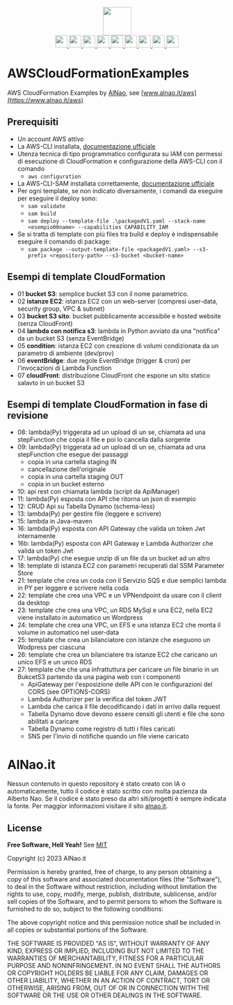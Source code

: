 <p align="center">
   <a href="https://www.alnao.it/">
      <img src="https://img.shields.io/badge/alnao-.it-blue?logo=amazoncloudwatch&logoColor=A6C9E2" height="65px;"  />
   </a>
   <br />
      <a href="https://www.alnao.it/aws/">
        <img src="https://img.shields.io/badge/AWS-%23FF9900?style=plastic&logo=AmazonAWS&logoColor=black" style="height:28px;" />
        <img src="https://img.shields.io/badge/Ec2-%23FF9900?style=plastic&logo=amazon-ec2&logoColor=black" style="height:28px;" />
        <img src="https://img.shields.io/badge/Lambda-%23FF9900?style=plastic&logo=AWSlambda&logoColor=black" style="height:28px;" />
        <img src="https://img.shields.io/badge/S3-%23569A31?style=plastic&logo=amazon-s3&logoColor=black" style="height:28px;" />
        <img src="https://img.shields.io/badge/RDS-%23527FFF?style=plastic&logo=amazon-rds&logoColor=black" style="height:28px;" />
        <img src="https://img.shields.io/badge/DynamoDB-%23527FFF?style=plastic&logo=amazon-DynamoDB&logoColor=black" style="height:28px;" />
        <img src="https://img.shields.io/badge/CloudWatch-%23FF4F8B?style=plastic&logo=amazon-cloudwatch&logoColor=black" style="height:28px;" />
        <img src="https://img.shields.io/badge/API Gateway-%23FF4F8B?style=plastic&logo=amazon-API-Gateway&logoColor=black" style="height:28px;" />
        <img src="https://img.shields.io/badge/SQS-%23FF4F8B?style=plastic&logo=amazon-sqs&logoColor=black" style="height:28px;" />
      </a>
</p>

# AWSCloudFormationExamples
AWS CloudFormation Examples by [AlNao](https://www.alnao.it/aws), see [www.alnao.it/aws](https://www.alnao.it/aws)

## Prerequisiti
- Un account AWS attivo
- La AWS-CLI installata, [documentazione ufficiale](https://docs.aws.amazon.com/it_it/cli/v1/userguide/cli-chap-install.html)
- Utenza tecnica di tipo programmatico configurata su IAM con permessi di esecuzione di CloudFormation e configurazione della AWS-CLI con il comando
    - ```aws configuration```
- La AWS-CLI-SAM installata correttamente, [documentazione ufficiale](https://docs.aws.amazon.com/serverless-application-model/latest/developerguide/serverless-sam-cli-install.html)
- Per ogni template, se non indicato diversamente, i comandi da eseguire per eseguire il deploy sono:
  - ```sam validate```
  - ```sam build```
  - ```sam deploy --template-file .\packagedV1.yaml --stack-name <esempio00name> --capabilities CAPABILITY_IAM```
- Se si tratta di template con più files tra build e deploy è indispensabile eseguire il comando di package:
  - ```sam package --output-template-file <packagedV1.yaml> --s3-prefix <repository-path> --s3-bucket <bucket-name>```

## Esempi di template CloudFormation
- 01 **bucket S3**: semplice bucket S3 con il nome parametrico.
- 02 **istanze EC2**: istanza EC2 con un web-server (compresi user-data, security group, VPC & subnet)
- 03 **bucket S3 sito**: bucket pubblicamente accessibile e hosted website (senza CloudFront)
- 04 **lambda con notifica s3**: lambda in Python avviato da una "notifica" da un bucket S3 (senza EventBridge)
- 05 **condition**: istanza EC2 con creazione di volumi condizionata da un parametro di ambiente (dev/prov)
- 06 **eventBridge**: due regole EventBridge (trigger & cron) per l'invocazioni di Lambda Function 
- 07 **cloudFront**: distribuzione CloudFront che espone un sito statico salavto in un bucket S3

## Esempi di template CloudFormation in fase di revisione
- 08: lambda(Py) triggerata ad un upload di un se, chiamata ad una stepFunction che copia il file e poi lo cancella dalla sorgente
- 09: lambda(Py) triggerata ad un upload di un se, chiamata ad una stepFunction che esegue dei passaggi
  - copia in una cartella staging IN
  - cancellazione dell'originale
  - copia in una cartella staging OUT
  - copia in un bucket esterno
- 10: api rest con chiamata lambda (script da ApiManager)
- 11: lambda(Py) esposta con API che ritorna un json di esempio
- 12: CRUD Api su Tabella Dynamo (schema-less)
- 13: lambda(Py) per gestire file (leggere e scrivere)
- 15: lambda in Java-maven
- 16: lambda(Py) esposta con API Gateway che valida un token Jwt internamente
- 16b: lambda(Py) esposta con API Gateway e Lambda Authorizer che valida un token Jwt
- 17: lambda(Py) che esegue unzip di un file da un bucket ad un altro
- 18: template di istanza EC2 con parametri recuperati dal SSM Parameter Store
- 21: template che crea un coda con il Servizio SQS e due semplici lambda in PY per leggere e scrivere nella coda
- 22: template che crea una VPC e un VPNendpoint da usare con il client da desktop
- 23: template che crea una VPC, un RDS MySql e una EC2, nella EC2 viene installato in automatico un Wordpress
- 24: template che crea una VPC, un EFS e una istanza EC2 che monta il volume in automatico nel user-data
- 25: template che crea un bilanciatore con istanze che eseguono un Wodpress per ciascuna
- 26: template che crea un bilanciatere tra istanze EC2 che caricano un unico EFS e un unico RDS
- 27: template che che una infrattuttura per caricare un file binario in un BukcetS3 partendo da una pagina web con i componenti
  - ApiGateway per l'esposizione delle API con le configurazioni del CORS (see OPTIONS-CORS)
  - Lambda Authorizer per la verifica del token JWT
  - Lambda che carica il file decodificando i dati in arrivo dalla request
  - Tabella Dynamo dove devono essere censiti gli utenti e file che sono abilitati a caricare
  - Tabella Dynamo come registro di tutti i files caricati
  - SNS per l'invio di notifiche quando un file viene caricato

# AlNao.it
Nessun contenuto in questo repository è stato creato con IA o automaticamente, tutto il codice è stato scritto con molta pazienza da Alberto Nao. Se il codice è stato preso da altri siti/progetti è sempre indicata la fonte. Per maggior informazioni visitare il sito [alnao.it](https://www.alnao.it/).

## License
**Free Software, Hell Yeah!**
See [MIT](https://it.wikipedia.org/wiki/Licenza_MIT)


Copyright (c) 2023 AlNao.it

Permission is hereby granted, free of charge, to any person obtaining a copy of this software and associated documentation files (the "Software"), to deal in the Software without restriction, including without limitation the rights to use, copy, modify, merge, publish, distribute, sublicense, and/or sell copies of the Software, and to permit persons to whom the Software is furnished to do so, subject to the  following conditions:

The above copyright notice and this permission notice shall be included in all copies or substantial portions of the Software.

THE SOFTWARE IS PROVIDED "AS IS", WITHOUT WARRANTY OF ANY KIND, EXPRESS OR IMPLIED, INCLUDING BUT NOT LIMITED TO THE WARRANTIES OF MERCHANTABILITY, FITNESS FOR A PARTICULAR PURPOSE AND NONINFRINGEMENT. IN NO EVENT SHALL THE AUTHORS OR COPYRIGHT HOLDERS BE LIABLE FOR ANY CLAIM, DAMAGES OR OTHER LIABILITY, WHETHER IN AN ACTION OF CONTRACT, TORT OR OTHERWISE, ARISING FROM, OUT OF OR IN CONNECTION WITH THE SOFTWARE OR THE USE OR OTHER DEALINGS IN THE SOFTWARE.